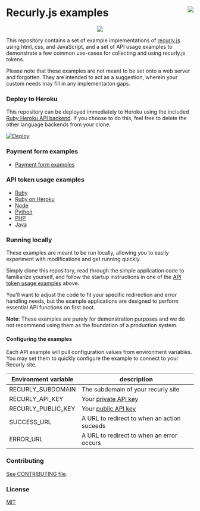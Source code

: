 <a href="https://heroku.com/deploy?template=https://github.com/recurly/recurly-js-examples/tree/main"><img align="right" src="https://www.herokucdn.com/deploy/button.png"></a>
Recurly.js examples
===================
<p align="center">
  <img src="http://i.imgur.com/hu8hAqs.png" align="center">
</p>

This repository contains a set of example implementations of
[recurly.js][recurly-js] using html, css, and JavaScript, and a set of API usage
examples to demonstrate a few common use-cases for collecting and using
recurly.js tokens.

Please note that these examples are not meant to be set onto a web server and
forgotten. They are intended to act as a suggestion, wherein your custom needs
may fill in any implementaiton gaps.

### Deploy to Heroku

This repository can be deployed immediately to Heroku using the included [Ruby Heroku API backend](api/ruby-heroku).
If you choose to do this, feel free to delete the other language backends from your clone.

[![Deploy](https://www.herokucdn.com/deploy/button.png)](https://heroku.com/deploy)

### Payment form examples

- [Payment form examples][examples]

### API token usage examples

- [Ruby](api/ruby)
- [Ruby on Heroku](api/ruby-heroku)
- [Node](api/node)
- [Python](api/python)
- [PHP](api/php)
- [Java](api/java)

### Running locally

These examples are meant to be run locally, allowing you to easily experiment with
modifications and get running quickly.

Simply clone this repository, read through the simple application code to
familiarize yourself, and follow the startup instructions in one of the [API
token usage examples](api) above.

You'll want to adjust the code to fit your specific redirection and error
handling needs, but the example applications are designed to perform essential
API functions on first boot.

**Note**: These examples are purely for demonstration purposes and we do not recommend
using them as the foundation of a production system.

#### Configuring the examples

Each API example will pull configuration values from environment variables. You may set
them to quickly configure the example to connect to your Recurly site.

| Environment variable | description |
| -------------------- | ----------- |
| RECURLY_SUBDOMAIN | The subdomain of your recurly site |
| RECURLY_API_KEY | Your [private API key][api-keys] |
| RECURLY_PUBLIC_KEY | Your [public API key][api-keys] |
| SUCCESS_URL | A URL to redirect to when an action suceeds |
| ERROR_URL | A URL to redirect to when an error occurs |

### Contributing

[See CONTRIBUTING file](CONTRIBUTING.md).

### License

[MIT](license.md)

[recurly-js]: https://github.com/recurly/recurly-js
[examples]: public
[api-keys]: https://app.recurly.com/go/integrations/api_keys
